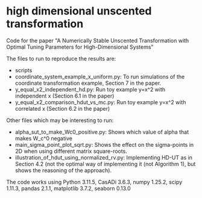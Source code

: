 # high dimensional unscented transformation
 
 Code for the paper "A Numerically Stable Unscented Transformation with Optimal Tuning Parameters for High-Dimensional Systems"

 The files to run to reproduce the results are:
 - scripts
 - coordinate_system_example_x_uniform.py: To run simulations of the coordinate transformation example, Section 7 in the paper.
 - y_equal_x2_independent_hd.py: Run toy example y=x^2 with independent x (Section 6.1 in the paper)
 - y_equal_x2_comparison_hdut_vs_mc.py: Run toy example y=x^2 with correlated x (Section 6.2 in the paper)

Other files which may be interesting to run:
- alpha_sut_to_make_Wc0_positive.py: Shows which value of alpha that makes W_c^0 negative
- main_sigma_point_plot_sqrt.py: Shows the effect on the sigma-points in 2D when using different matrix square-roots.
- illustration_of_hdut_using_normalized_rv.py: Implementing HD-UT as in Section 4.2 (not the optimal way of implementing it (not Algorithm 1), but shows the reasoning of the approach).

The code works using Python 3.11.5, CasADi 3.6.3, numpy 1.25.2, scipy 1.11.3, pandas 2.1.1, matplotlib 3.7.2, seaborn 0.13.0

